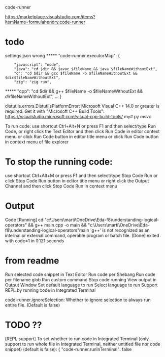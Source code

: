 code-runner

https://marketplace.visualstudio.com/items?itemName=formulahendry.code-runner




# todo


settings.json   wrong *****
	"code-runner.executorMap": {

		"javascript": "node",
		"java": "cd $dir && javac $fileName && java $fileNameWithoutExt",
		"c": "cd $dir && gcc $fileName -o $fileNameWithoutExt && $dir$fileNameWithoutExt",
		"zig": "zig run",
*****		"cpp": "cd $dir && g++ $fileName -o $fileNameWithoutExt && $dir$fileNameWithoutExt",
...
}

distutils.errors.DistutilsPlatformError: Microsoft Visual C++ 14.0 or greater is required. Get it with "Microsoft C++ Build Tools": https://visualstudio.microsoft.com/visual-cpp-build-tools/        my# py msvc




To run code:
use shortcut Ctrl+Alt+N
or press F1 and then select/type Run Code,
or right click the Text Editor and then click Run Code in editor context menu
or click Run Code button in editor title menu
or click Run Code button in context menu of file explorer

# To stop the running code:
use shortcut Ctrl+Alt+M
or press F1 and then select/type Stop Code Run
or click Stop Code Run button in editor title menu
or right click the Output Channel and then click Stop Code Run in context menu


# Output
Code
[Running] cd "c:\Users\marti\OneDrive\Eda-f8\understanding-logical-operators\" && g++ main.cpp -o main && "c:\Users\marti\OneDrive\Eda-f8\understanding-logical-operators\"main
'g++' is not recognized as an internal or external command,
operable program or batch file.
[Done] exited with code=1 in 0.121 seconds




# from readme

Run selected code snippet in Text Editor
Run code per Shebang
Run code per filename glob
Run custom command
Stop code running
View output in Output Window
Set default language to run
Select language to run
Support REPL by running code in Integrated Terminal



code-runner.ignoreSelection: Whether to ignore selection to always run entire file. (Default is false)



# TODO ??

[REPL support] To set whether to run code in Integrated Terminal (only support to run whole file in Integrated Terminal, neither untitled file nor code snippet) (default is false):
{
    "code-runner.runInTerminal": false


